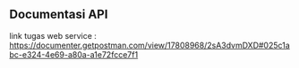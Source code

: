 ## Documentasi API

link tugas web service : https://documenter.getpostman.com/view/17808968/2sA3dvmDXD#025c1abc-e324-4e69-a80a-a1e72fcce7f1
